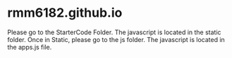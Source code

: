 # rmm6182.github.io

Please go to the StarterCode Folder. The javascript is located in the static folder. Once in Static, please go to the js folder. The javascript is located in the apps.js file. 